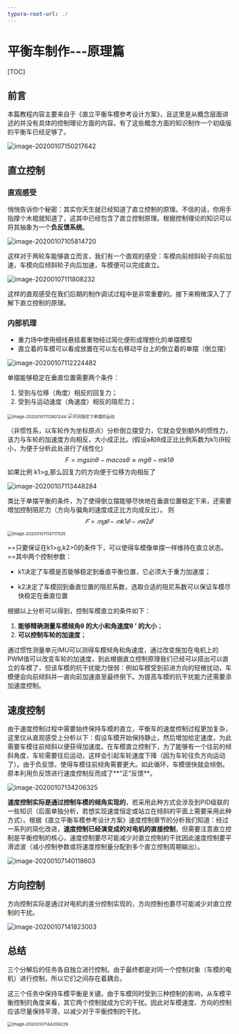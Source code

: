 ```yaml
---
typora-root-url: ./
---
```


# 平衡车制作---原理篇

[TOC]

## 前言

本篇教程内容主要来自于《直立平衡车模参考设计方案》，且这里是从概念层面讲述的并没有具体的控制理论方面的内容。有了这些概念方面的知识制作一个初级版的平衡车已经足够了。



![image-20200107150217642](images/image-20200107150217642.png)

## 直立控制

### 直观感受

悄悄告诉你个秘密：其实你天生就已经知道了直立控制的原理。不信的话，你用手指撑个木棍就知道了，这其中已经包含了直立控制原理。根据控制理论的知识可以将其抽象为一个**负反馈系统**。

![image-20200107105814720](images/image-20200107105814720.png)

这样对于两轮车能够直立而言，我们有一个直观的感受：车模向前倾斜轮子向前加速，车模向后倾斜轮子向后加速，车模便可以完成直立。

![image-20200107111808232](images/image-20200107111808232.png)

这样的直观感受在我们后期的制作调试过程中是非常重要的。接下来稍微深入了了解下直立控制的原理。

### 内部机理

- 重力场中使用细线悬挂着重物经过简化便形成理想化的单摆模型
- 直立着的车模可以看成放置在可以左右移动平台上的倒立着的单摆（倒立摆）

![image-20200107112224482](images/image-20200107112224482.png)

单摆能够稳定在垂直位置需要两个条件：

1. 受到与位移（角度）相反的回复力；
2. 受到与运动速度（角速度）相反的阻尼力；

<img src="images/image-20200107112601244.png" alt="image-20200107112601244" style="zoom: 67%;" /> <img src="images/image-20200107113022137.png" alt="不同阻尼下单摆的运动" style="zoom: 67%;" />

（非惯性系，以车轮作为坐标原点）分析倒立摆受力，它就会受到额外的惯性力，该力与车轮的加速度方向相反，大小成正比。(假设a和θ成正比比例系数为k1)(θ较小，为便于分析此处进行了线性化)
$$
F = mgsinθ - macosθ ≈ mgθ - mk1θ
$$
如果比例 k1>g,那么回复力的方向便于位移方向相反了 

![image-20200107113448284](images/image-20200107113448284.png)

类比于单摆平衡的条件，为了使得倒立摆能够尽快地在垂直位置稳定下来，还需要增加控制阻尼力（方向与偏角的速度成正比方向成反比）。 则
$$
𝐹=𝑚𝑔𝜃−𝑚k1𝜃−𝑚𝑘2𝜃’
$$
​                                                     <img src="images/image-20200107114717535.png" alt="image-20200107114717535" style="zoom:67%;" />

==只要保证在k1>g,k2>0的条件下，可以使得车模像单摆一样维持在直立状态。==其中两个控制参数：

- k1决定了车模是否能够稳定到垂直平衡位置，它必须大于重力加速度；

- k2决定了车模回到垂直位置的阻尼系数，选取合适的阻尼系数可以保证车模尽快稳定在垂直位置 

根据以上分析可以得到，控制车模直立的条件如下：

1. **能够精确测量车模倾角θ 的大小和角速度θ ' 的大小**；
2. **可以控制车轮的加速度**； 

通过惯性测量单元IMU可以测得车模倾角和角速度，通过改变施加在电机上的PWM值可以改变车轮的加速度，到此根据直立控制原理我们已经可以搭出可以直立的车模了，但该车模的抗干扰能力很弱：例如车模受到前进方向的轻微扰动，车模便会向前倾斜并一直向前加速直至最终倒下。为提高车模的抗干扰能力还需要添加速度控制。

## 速度控制

由于速度控制过程中需要始终保持车模的直立，平衡车的速度控制过程更加复杂，这里仅从直观感受上分析以下：假设车模开始保持静止，然后增加给定速度，为此需要车模往前倾斜以便获得加速度。在车模直立控制下，为了能够有一个往前的倾斜角度，车轮需要往后运动，这样会引起车轮速度下降（因为车轮往负方向运动了）。由于负反馈，使得车模往前倾角需要更大。如此循环，车模很快就会倾倒。原本利用负反馈进行速度控制反而成了**“正”反馈**。  

![image-20200107134206325](images/image-20200107134206325.png)

**速度控制实际是通过控制车模的倾角实现的**，若采用此种方式会涉及到PID级联的一些知识（后面单独分析，若想实现速度恒定或站立在倾斜的平面上需要采用此种方式）。根据《直立平衡车模参考设计方案》速度控制章节的分析我们知道：经过一系列的简化改进，**速度控制已经演变成的对电机的直接控制**，但需要注意直立控制是平衡控制的核心，速度控制要尽可能减少对直立控制的干扰因此速度控制要平滑滤波（减小控制参数或将速度控制量分配到多个直立控制周期输出）。

![image-20200107140118603](images/image-20200107140118603.png)

## 方向控制

方向控制实际是通过对电机的差分控制实现的，方向控制也要尽可能减少对直立控制的干扰。

![image-20200107141823003](images/image-20200107141823003.png)

## 总结

三个分解后的任务各自独立进行控制。由于最终都是对同一个控制对象（车模的电机）进行控制，所以它们之间存在着耦合。

这三个任务中保持车模平衡是关键。由于车模同时受到三种控制的影响，从车模平衡控制的角度来看，其它两个控制就成为它的干扰。因此对车模速度、方向的控制应该尽量保持平滑，以减少对于平衡控制的干扰。 

<img src="images/image-20200107144206229.png" alt="image-20200107144206229" style="zoom:67%;" />

